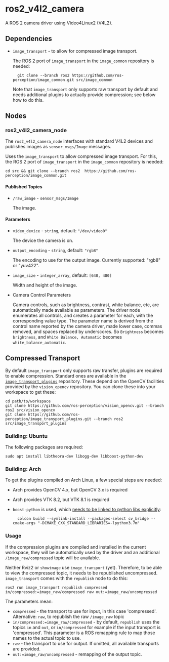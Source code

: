 # ros2_v4l2_camera

A ROS 2 camera driver using Video4Linux2 (V4L2).

## Dependencies

* `image_transport` - to allow for compressed image transport.

    The ROS 2 port of `image_transport` in the `image_common`
    repository is needed:

        git clone --branch ros2 https://github.com/ros-perception/image_common.git src/image_common

    Note that `image_transport` only supports raw transport by default
    and needs additional plugins to actually provide compression; see
    below how to do this.
  
## Nodes

### ros2_v4l2_camera_node

The `ros2_v4l2_camera_node` interfaces with standard V4L2 devices and
publishes images as `sensor_msgs/Image` messages.

Uses the `image_transport` to allow compressed image transport. For
this, the ROS 2 port of `image_transport` in the `image_common`
repository is needed:

    cd src && git clone --branch ros2  https://github.com/ros-perception/image_common.git


#### Published Topics

* `/raw_image` - `sensor_msgs/Image`

    The image.

#### Parameters

* `video_device` - `string`, default: `"/dev/video0"`

    The device the camera is on.

* `output_encoding` - `string`, default: `"rgb8"`

    The encoding to use for the output image. Currently supported: "rgb8" or "yuv422".

* `image_size` - `integer_array`, default: `[640, 480]`

    Width and height of the image.

* Camera Control Parameters

    Camera controls, such as brightness, contrast, white balance, etc,
    are automatically made available as parameters. The driver node
    enumerates all controls, and creates a parameter for each, with
    the corresponding value type. The parameter name is derived from
    the control name reported by the camera driver, made lower case,
    commas removed, and spaces replaced by underscores. So
    `Brightness` becomes `brightness`, and `White Balance, Automatic`
    becomes `white_balance_automatic`.

## Compressed Transport

By default `image_transport` only supports raw transfer, plugins are
required to enable compression. Standard ones are available in the
[`image_transport_plugins`](https://github.com/ros-perception/image_transport_plugins)
repository. These depend on the OpenCV facilities provided by the
`vision_opencv` repository. You can clone these into your workspace to
get these:

    cd path/to/workspace
    git clone https://github.com/ros-perception/vision_opencv.git --branch ros2 src/vision_opencv
    git clone https://github.com/ros-perception/image_transport_plugins.git --branch ros2 src/image_transport_plugins

### Building: Ubuntu

The following packages are required:

    sudo apt install libtheora-dev libogg-dev libboost-python-dev

### Building: Arch

To get the plugins compiled on Arch Linux, a few special steps are
needed:

* Arch provides OpenCV 4.x, but OpenCV 3.x is required
* Arch provides VTK 8.2, but VTK 8.1 is required
* `boost-python` is used, which [needs to be linked to python libs
  explicitly](https://bugs.archlinux.org/task/55798):

        colcon build --symlink-install --packages-select cv_bridge --cmake-args "-DCMAKE_CXX_STANDARD_LIBRARIES=-lpython3.7m"

### Usage

If the compression plugins are compiled and installed in the current
workspace, they will be automatically used by the driver and an
additional `/image_raw/compressed` topic will be available.

Neither Rviz2 or `showimage` use `image_transport` (yet). Therefore, to
be able to view the compressed topic, it needs to be republished
uncompressed. `image_transport` comes with the `republish` node to do
this:

    ros2 run image_transport republish compressed in/compressed:=image_raw/compressed raw out:=image_raw/uncompressed

The parameters mean:

* `compressed` - the transport to use for input, in this case
  'compressed'. Alternative: `raw`, to republish the raw `/image_raw`
  topic
* `in/compressed:=image_raw/compressed` - by default, `republish` uses
  the topics `in` and `out`, or `in/compressed` for example if the
  input transport is 'compressed'. This parameter is a ROS remapping
  rule to map those names to the actual topic to use.
* `raw` - the transport to use for output. If omitted, all available
  transports are provided.
* `out:=image_raw/uncompressed` - remapping of the output topic.
